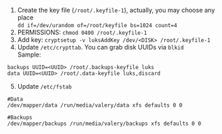 1. Create the key file (`/root/.keyfile-1`), actually, you may choose any place  
`dd if=/dev/urandom of=/root/keyfile bs=1024 count=4`
2. PERMISSIONS: `chmod 0400 /root/.keyfile-1`  
3. Add key: `cryptsetup -v luksAddKey /dev/<DISK> /root/.keyfile-1`  
4. Update `/etc/crypttab`. You can grab disk UUIDs via `blkid`    
Sample:
```
backups UUID=<UUID> /root/.backups-keyfile luks
data UUID=<UUID> /root/.data-keyfile luks,discard
```
5. Update `/etc/fstab`
```
#Data
/dev/mapper/data /run/media/valery/data xfs defaults 0 0

#Backups
/dev/mapper/backups /run/media/valery/backups xfs defaults 0 0
```

